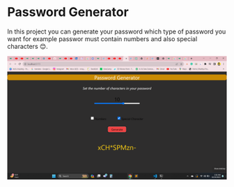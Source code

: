 # Password Generator

In this project you can generate your password which type of password you want for example passwor must contain numbers and also special characters 😊.


<img src="./assets/demo.png">



